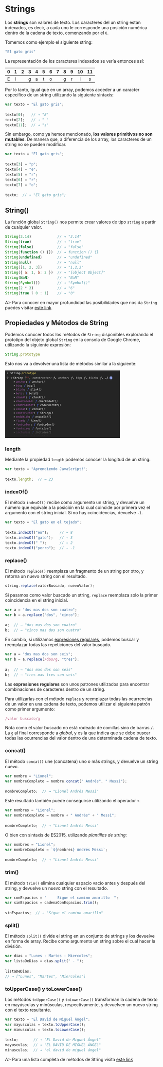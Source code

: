 # Strings

Los **strings** son valores de texto. Los caracteres del un string estan indexados, es decir, a cada uno le corresponde una posición numérica dentro de la cadena de texto, comenzando por el `0`.

Tomemos como ejemplo el siguiente string:

```javascript
"El gato gris"
```

La representación de los caracteres indexados se vería entonces así:

| 0 | 1 | 2 | 3 | 4 | 5 | 6 | 7 | 8 | 9 | 10 | 11 |
|:-:|:-:|:-:|:-:|:-:|:-:|:-:|:-:|:-:|:-:|:--:|:--:|
| E | l |   | g | a | t | o |   | g | r | i  | s  |

Por lo tanto, igual que en un array, podemos acceder a un caracter específico de un string utilizando la siguiente sintaxis:

```javascript
var texto = "El gato gris";

texto[0];   // → "E"
texto[2];   // → " "
texto[11];  // → "s"
```

Sin embargo, como ya hemos mencionado, **los valores primitivos no son mutables**. De manera que, a diferencia de los array, los caracteres de un string no se pueden modificar.

```javascript
var texto = "El gato gris";

texto[3] = "p";
texto[4] = "e";
texto[5] = "r";
texto[6] = "r";
texto[7] = "o";

texto;  // → "El gato gris";
```

## String()

La función global `String()` nos permite crear valores de tipo `string` a partir de cualquier valor.

```javascript
String(3.14)            // → "3.14"
String(true)            // → "true"
String(false)           // → "false"
String(function () {})  // → function () {}
String(undefined)       // → "undefined"
String(null)            // → "null"
String([1, 2, 3])       // → "1,2,3"
String({ a: 1, b: 2 })  // → "[object Object]"
String(NaN)             // → "NaN"
String(Symbol())        // → "Symbol()"
String(2 * 3)           // → "6"
String(true ? 0 : 1)    // → "0"
```

A> Para conocer en mayor profundidad las posibilidades que nos da `String` puedes visitar [este link](https://developer.mozilla.org/es/docs/Web/JavaScript/Referencia/Objetos_globales/String).

## Propiedades y Métodos de String

Podemos conocer todos los métodos de `String` disponibles explorando el prototipo del objeto global `String` en la consola de Google Chrome, utilizando la siguiente expresión:

```javascript
String.prototype
```

Esto nos va a devolver una lista de métodos similar a la siguiente:

<img src="images/09_01.png" width="75%">

### length

Mediante la propiedad `length` podemos conocer la longitud de un string.

```javascript
var texto = "Aprendiendo JavaScript!";

texto.length;  // → 23
```

### indexOf()

El método `indexOf()` recibe como argumento un string, y devuelve un número que equivale a la posición en la cual coincide por primera vez el argumento con el string inicial. Si no hay coincidencias, devuelve `-1`.

```javascript
var texto = "El gato en el tejado";

texto.indexOf("en");     // → 8
texto.indexOf("gato");   // → 3
texto.indexOf(" ");      // → 2
texto.indexOf("perro");  // → -1
```

### replace()

El método `replace()` reemplaza un fragmento de un string por otro, y retorna un nuevo string con el resultado.

```javascript
string.replace(valorBuscado, nuevoValor);
```

Si pasamos como valor buscado un string, `replace` reemplaza solo la primer coincidencia en el string inicial.

```javascript
var a = "dos mas dos son cuatro";
var b = a.replace("dos", "cinco");

a;  // → "dos mas dos son cuatro"
b;  // → "cinco mas dos son cuatro"
```

En cambio, si utilizamos [expresiones regulares](https://developer.mozilla.org/es/docs/Web/JavaScript/Guide/Regular_Expressions), podemos buscar y reemplazar todas las repeticiones del valor buscado.

```javascript
var a = "dos mas dos son seis";
var b = a.replace(/dos/g, "tres");

a;  // → "dos mas dos son seis"
b;  // → "tres mas tres son seis"
```

Las **expresiones regulares** son unos patrones utilizados para encontrar combinaciones de caracteres dentro de un string.

Para utilizarlas con el método `replace` y reemplazar todas las ocurrencias de un valor en una cadena de texto, podemos utilizar el siguiente patrón como primer argumento:

```javascript
/valor buscado/g
```

Nota como el valor buscado no está rodeado de comillas sino de barras `/`. La `g` al final corresponde a *global*, y es la que indica que se debe buscar todas las ocurrencias del valor dentro de una determinada cadena de texto.

### concat()

El método `concat()` une (concatena) uno o más strings, y devuelve un string nuevo.

```javascript
var nombre = "Lionel";
var nombreCompleto = nombre.concat(" Andrés", " Messi");

nombreCompleto;  // → "Lionel Andrés Messi"
```

Este resultado también puede conseguirse utilizando el operador `+`.

```javascript
var nombres = "Lionel";
var nombreCompleto = nombre + " Andrés" + " Messi";

nombreCompleto;  // → "Lionel Andrés Messi"
```

O bien con sintaxis de ES2015, utilizando *plantillas de string*:

```javascript
var nombres = "Lionel";
var nombreCompleto = `${nombres} Andrés Messi`;

nombreCompleto;  // → "Lionel Andrés Messi"
```

### trim()

El método `trim()` elimina cualquier espacio vacío antes y después del string, y devuelve un nuevo string con el resultado.

```javascript
var conEspacios = "     Sigue el camino amarillo  ";
var sinEspacios = cadenaConEspacios.trim();

sinEspacios;  // → "Sigue el camino amarillo"
```

### split()

El método `split()` divide el string en un conjunto de strings y los devuelve en forma de array. Recibe como argumento un string sobre el cual hacer la división.

```javascript
var dias = "Lunes - Martes - Miercoles";
var listaDeDias = dias.split(" - ");

listaDeDias;
// → ["Lunes", "Martes", "Miercoles"]
```

### toUpperCase() y toLowerCase()

Los métodos `toUpperCase()` y `toLowerCase()` transforman la cadena de texto en mayúsculas y minúsculas, respectivamente, y devuelven un nuevo string con el texto resultante.

```javascript
var texto = "El David de Miguel Ángel";
var mayusculas = texto.toUpperCase();
var minusculas = texto.toLowerCase();

texto;       // → "El David de Miguel Ángel"
mayusculas;  // → "EL DAVID DE MIGUEL ÁNGEL"
minusculas;  // → "el david de miguel ángel"
```

A> Para una lista completa de métodos de String visita [este link](https://developer.mozilla.org/es/docs/Web/JavaScript/Referencia/Objetos_globales/String/prototype)
